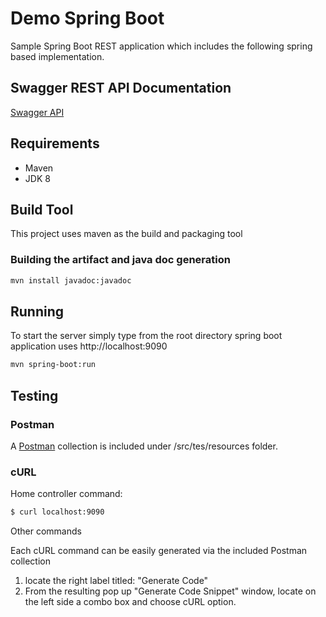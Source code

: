 #  Demo Spring Boot

Sample Spring Boot REST application which includes the following
spring based implementation.

## Swagger REST API Documentation
[Swagger API](https://app.swaggerhub.com/apis/nboumaza/springboot/1.0.0#/)


## Requirements
- Maven
- JDK 8

## Build Tool
This project uses maven as the build and packaging tool

### Building the artifact and java doc generation
```sh
mvn install javadoc:javadoc 
```

## Running
To start the server simply type from the root directory
spring boot application uses http://localhost:9090

```sh
mvn spring-boot:run
```

## Testing 

### Postman
A [Postman](https://www.getpostman.com/) collection is included under
<projectRoot>/src/tes/resources folder.


### cURL

Home controller command:
```sh
$ curl localhost:9090
```
Other commands

Each cURL command can be easily generated via the included Postman
collection 

1. locate the right label titled:  "Generate Code"
2. From the resulting pop up "Generate Code Snippet" window, locate on the
   left side a combo box and choose cURL option.

